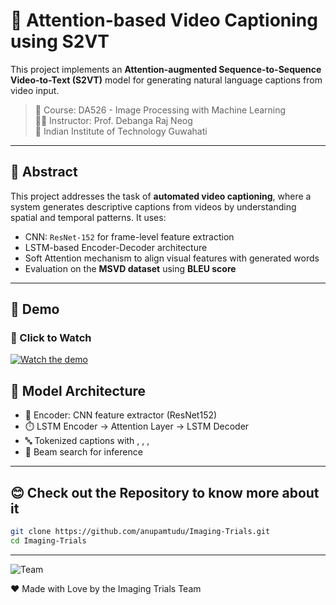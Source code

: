 # 🎥 Attention-based Video Captioning using S2VT

This project implements an **Attention-augmented Sequence-to-Sequence Video-to-Text (S2VT)** model for generating natural language captions from video input.

> 📘 Course: DA526 - Image Processing with Machine Learning  
> 👨‍🏫 Instructor: Prof. Debanga Raj Neog  
> 🏫 Indian Institute of Technology Guwahati

---

## 📌 Abstract

This project addresses the task of **automated video captioning**, where a system generates descriptive captions from videos by understanding spatial and temporal patterns. It uses:

- CNN: `ResNet-152` for frame-level feature extraction
- LSTM-based Encoder-Decoder architecture
- Soft Attention mechanism to align visual features with generated words
- Evaluation on the **MSVD dataset** using **BLEU score**

---

## 🎯 Demo

### 🔗 Click to Watch

[![Watch the demo]([assets/images/img2](https://github.com/anupamtudu/Imaging-Trials/blob/main/assets/images/img2.png))](https://youtu.be/BR8bEPEYJBM)

## 🧠 Model Architecture

- 🧩 Encoder: CNN feature extractor (ResNet152)
- ⏱️ LSTM Encoder → Attention Layer → LSTM Decoder
- 🔤 Tokenized captions with <PAD>, <SOS>, <EOS>, <UNK>
- 🔎 Beam search for inference

---

## 😊 Check out the Repository to know more about it

```bash
git clone https://github.com/anupamtudu/Imaging-Trials.git
cd Imaging-Trials
```

---

![Team](assets/images/img1)

❤️ Made with Love by the Imaging Trials Team
